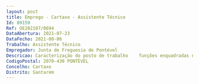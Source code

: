 ```yaml
--- 
layout: post
title: Emprego - Cartaxo - Assistente Técnico
Id: 89159
Ref: OE202107/0694
DataAbertura: 2021-07-23
DataFecho: 2021-08-06
Trabalho: Assistente Técnico
Empregador: Junta de Freguesia de Pontével
Descricao: Caracterização do posto de trabalho    funções enquadradas nas referidas no ANEXO à Lei Geral do Trabalho em Funções, no que respeita à categoria de assistente técnico, atividade de secretaria e Posto CTT, grau de complexidade funcional 2, e de acordo com o mapa de pessoal  contempla, genericamente, as seguintes atividades  exercício de funções nas áreas funcionais de serviço de atendimento geral e expediente, gestão de contabilidade, gestão de recursos humanos, financeiros e patrimoniais da freguesia, processamento de salários, gestão de recenseamento eleitoral e apoio a preparação de atos eleitorais, atas, atendimento telefónico, gestão de processos de concessão de terrenos no cemitério, registo e licenciamento de canídeos e serviço de correios informático.
CodigoPostal: 2070-430 PONTÉVEL
Concelho: Cartaxo
Distrito: Santarém
--- 
```


